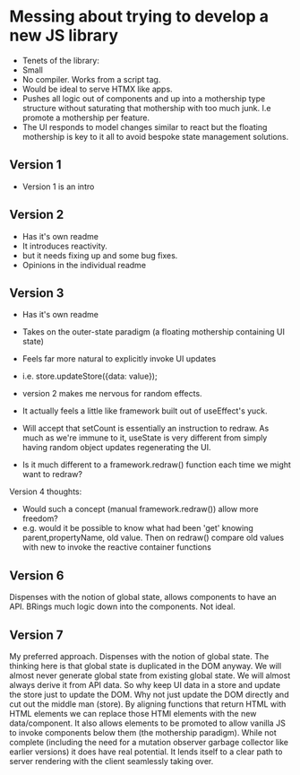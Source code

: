# Messing about trying to develop a new JS library

- Tenets of the library:
- Small
- No compiler. Works from a script tag.
- Would be ideal to serve HTMX like apps.
- Pushes all logic out of components and up into a mothership type structure without saturating that mothership with too much junk. I.e promote a mothership per feature.
- The UI responds to model changes similar to react but the floating mothership is key to it all to avoid bespoke state management solutions.

## Version 1

- Version 1 is an intro

## Version 2

- Has it's own readme
- It introduces reactivity.
- but it needs fixing up and some bug fixes.
- Opinions in the individual readme

## Version 3

- Has it's own readme
- Takes on the outer-state paradigm (a floating mothership containing UI state)
- Feels far more natural to explicitly invoke UI updates
- i.e. store.updateStore({data: value});
- version 2 makes me nervous for random effects.
- It actually feels a little like framework built out of useEffect's yuck.

- Will accept that setCount is essentially an instruction to redraw. As much as we're immune to it, useState is very different from simply having random object updates regenerating the UI.
- Is it much different to a framework.redraw() function each time we might want to redraw?

Version 4 thoughts:

- Would such a concept (manual framework.redraw()) allow more freedom?
- e.g. would it be possible to know what had been 'get' knowing parent,propertyName, old value. Then on redraw() compare old values with new to invoke the reactive container functions

## Version 6

Dispenses with the notion of global state, allows components to have an API. BRings much logic down into the components. Not ideal.

## Version 7

My preferred approach.
Dispenses with the notion of global state. The thinking here is that global state is duplicated in the DOM anyway. We will almost never generate global state from existing global state. We will almost always derive it from API data. So why keep UI data in a store and update the store just to update the DOM. Why not just update the DOM directly and cut out the middle man (store).
By aligning functions that return HTML with HTML elements we can replace those HTMl elements with the new data/component.
It also allows elements to be promoted to allow vanilla JS to invoke components below them (the mothership paradigm).
While not complete (including the need for a mutation observer garbage collector like earlier versions) it does have real potential.
It lends itself to a clear path to server rendering with the client seamlessly taking over.
